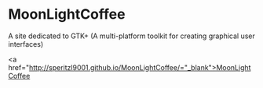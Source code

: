 # MoonLightCoffee

A site dedicated to GTK+ (A multi-platform toolkit for creating graphical user interfaces)  

<a href="http://speritzl9001.github.io/MoonLightCoffee/="_blank">MoonLightCoffee</a>  
